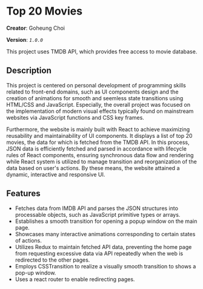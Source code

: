 # Top 20 Movies

**Creator**: Goheung Choi

**Version**: *`1.0.0`*

This project uses TMDB API, which provides free access to movie database. 

## Description
This project is centered on personal development of programming skills related to front-end domains, such as UI components design and the creation of animations for smooth and seemless state transitions using HTML/CSS and JavaScript. Especially, the overall project was focused on the implementation of modern visual effects typically found on mainstream websites via JavaScript functions and CSS key frames.

Furthermore, the website is mainly built with React to achieve maximizing reusability and maintainability of UI components. It displays a list of top 20 movies, the data for which is fetched from the TMDB API. In this process, JSON data is efficiently fetched and parsed in accordance with lifecycle rules of React components, ensuring synchronous data flow and rendering while React system is utilized to manage transition and reorganization of the data based on user's actions. By these means, the website attained a dynamic, interactive and responsive UI.

## Features
  - Fetches data from IMDB API and parses the JSON structures into processable objects, such as JavaScript primitive types or arrays.
  - Establishes a smooth transition for opening a popup window on the main page.
  - Showcases many interactive animations corresponding to certain states of actions.
  - Utilizes Redux to maintain fetched API data, preventing the home page from requesting excessive data via API repeatedly when the web is redirected to the other pages.
  - Employs CSSTransition to realize a visually smooth transition to shows a pop-up window.
  - Uses a react router to enable redirecting pages.
